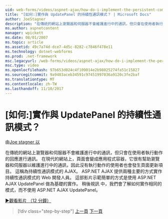 ```yaml
---
uid: web-forms/videos/aspnet-ajax/how-do-i-implement-the-persistent-communications-pattern-with-the-updatepanel
title: "[如何:]實作與 UpdatePanel 的持續性通訊模式？ | Microsoft Docs"
author: JoeStagner
description: "在傳統的網站上瀏覽器和伺服器不會維護進行中的通訊，但只會在使用者執行動作的回應通訊..."
ms.author: aspnetcontent
manager: wpickett
ms.date: 08/01/2007
ms.topic: article
ms.assetid: 49c7a74d-dce7-4d5c-8282-c7846f478e11
ms.technology: dotnet-webforms
ms.prod: .net-framework
msc.legacyurl: /web-forms/videos/aspnet-ajax/how-do-i-implement-the-persistent-communications-pattern-with-the-updatepanel
msc.type: video
ms.openlocfilehash: 97b653d024c4f109014e2b98025274fa51c15827
ms.sourcegitcommit: 9a9483aceb34591c97451997036a9120c3fe2baf
ms.translationtype: MT
ms.contentlocale: zh-TW
ms.lasthandoff: 11/10/2017
---
```

<a name="how-do-i-implement-the-persistent-communications-pattern-with-the-updatepanel"></a>[如何:]實作與 UpdatePanel 的持續性通訊模式？
====================
由[Joe stagner 以](https://github.com/JoeStagner)

在傳統的網站上瀏覽器和伺服器不會維護進行中的通訊，但只會在使用者執行動作的回應進行通訊。 在現代的網站上，頁面會變成應用程式容器，它很有幫助瀏覽器和伺服器以維護進行中的通訊，因此沒有執行動作的使用者也會發生頁面更新項目。 這稱為持續性通訊模式的 AJAX。 ASP.NET AJAX 提供兩種主要的方式實作持續性通訊模式的 Web 開發人員。 這部影片示範簡單的方式是使用 ASP.NET AJAX UpdatePanel 做為基礎的實作。 稍後視訊 中，我們會了解如何實作相同的模式，而不使用 ASP.NET AJAX UpdatePanel。

[&#9654;觀看影片 （12 分鐘）](https://channel9.msdn.com/Blogs/ASP-NET-Site-Videos/how-do-i-implement-the-persistent-communications-pattern-with-the-updatepanel)

>[!div class="step-by-step"]
[上一頁](how-do-i-use-the-conditional-updatemode-of-the-updatepanel.md)
[下一頁](how-do-i-localize-an-aspnet-ajax-application.md)
